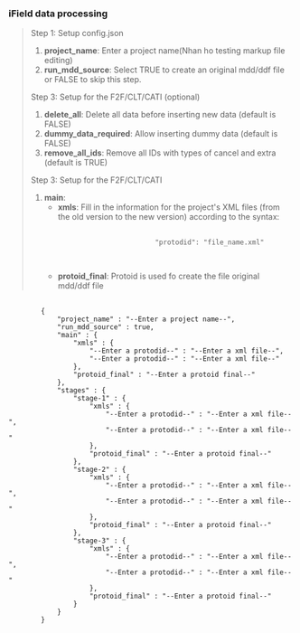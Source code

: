 <h3>iField data processing</h3>

<blockquote>
<p>Step 1: Setup config.json</p>

<ol>
    <li><b>project_name</b>: Enter a project name(Nhan ho testing markup file editing)</li>
    <li><b>run_mdd_source</b>: Select TRUE to create an original mdd/ddf file or FALSE to skip this step.</li>
</ol>

<p>Step 3: Setup for the F2F/CLT/CATI (optional)</p>

<ol>
    <li><b>delete_all</b>: Delete all data before inserting new data (default is FALSE)</li>
    <li><b>dummy_data_required</b>: Allow inserting dummy data (default is FALSE)
    <li><b>remove_all_ids</b>: Remove all IDs with types of cancel and extra (default is TRUE)
</ol>

<p>Step 3: Setup for the F2F/CLT/CATI</p>

<ol>
    <li>
        <b>main</b>:
        <ul>
            <li>
                <b>xmls</b>: Fill in the information for the project's XML files (from the old version to the new version) according to the syntax:
                <pre>
                    <code>
                        "protodid": "file_name.xml"
                    </code>
                </pre>
            </li>
            <li><b>protoid_final</b>: Protoid is used fo create the file original mdd/ddf file</li>
        <ul>
    </li>
</ol>
</blockquote>

<pre>
    <code>
        {
            "project_name" : "--Enter a project name--",
            "run_mdd_source" : true, 
            "main" : {
                "xmls" : {
                    "--Enter a protodid--" : "--Enter a xml file--",
                    "--Enter a protodid--" : "--Enter a xml file--"
                },
                "protoid_final" : "--Enter a protoid final--"
            },
            "stages" : {
                "stage-1" : {
                    "xmls" : {
                        "--Enter a protodid--" : "--Enter a xml file--",
                        "--Enter a protodid--" : "--Enter a xml file--"
                    },
                    "protoid_final" : "--Enter a protoid final--"
                },
                "stage-2" : {
                    "xmls" : {
                        "--Enter a protodid--" : "--Enter a xml file--",
                        "--Enter a protodid--" : "--Enter a xml file--"
                    },
                    "protoid_final" : "--Enter a protoid final--"
                },
                "stage-3" : {
                    "xmls" : {
                        "--Enter a protodid--" : "--Enter a xml file--",
                        "--Enter a protodid--" : "--Enter a xml file--"
                    },
                    "protoid_final" : "--Enter a protoid final--"
                }
            }
        }
    </code>
</pre>